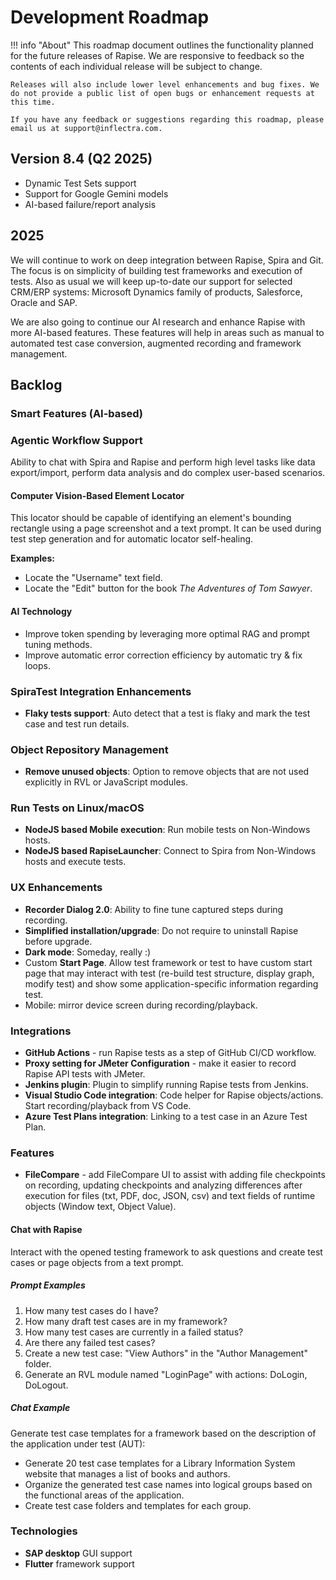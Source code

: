 # Development Roadmap

!!! info "About"
    This roadmap document outlines the functionality planned for the future releases of Rapise. We are responsive to feedback so the contents of each individual release will be subject to change.

    Releases will also include lower level enhancements and bug fixes. We do not provide a public list of open bugs or enhancement requests at this time.
    
    If you have any feedback or suggestions regarding this roadmap, please email us at support@inflectra.com.


## Version 8.4 (Q2 2025)

- Dynamic Test Sets support
- Support for Google Gemini models
- AI-based failure/report analysis

## 2025

We will continue to work on deep integration between Rapise, Spira and Git. The focus is on simplicity of building test frameworks and execution of tests. Also as usual we will keep up-to-date our support for selected CRM/ERP systems: Microsoft Dynamics family of products, Salesforce, Oracle and SAP.

We are also going to continue our AI research and enhance Rapise with more AI-based features. These features will help in areas such as manual to automated test case conversion, augmented recording and framework management.

## Backlog

### Smart Features (AI-based)

### Agentic Workflow Support

Ability to chat with Spira and Rapise and perform high level tasks like data export/import, perform data analysis and do complex user-based scenarios.

#### Computer Vision-Based Element Locator

This locator should be capable of identifying an element's bounding rectangle using a page screenshot and a text prompt. It can be used during test step generation and for automatic locator self-healing.

**Examples:**

- Locate the "Username" text field.
- Locate the "Edit" button for the book *The Adventures of Tom Sawyer*.

#### AI Technology

- Improve token spending by leveraging more optimal RAG and prompt tuning methods.
- Improve automatic error correction efficiency by automatic try & fix loops.

### SpiraTest Integration Enhancements

- **Flaky tests support**: Auto detect that a test is flaky and mark the test case and test run details.

### Object Repository Management

- **Remove unused objects**: Option to remove objects that are not used explicitly in RVL or JavaScript modules.

### Run Tests on Linux/macOS

- **NodeJS based Mobile execution**: Run mobile tests on Non-Windows hosts.
- **NodeJS based RapiseLauncher**: Connect to Spira from Non-Windows hosts and execute tests.

### UX Enhancements

- **Recorder Dialog 2.0**: Ability to fine tune captured steps during recording.
- **Simplified installation/upgrade**: Do not require to uninstall Rapise before upgrade.
- **Dark mode**: Someday, really :)
- Custom **Start Page**. Allow test framework or test to have custom start page that may interact with test (re-build test structure, display graph, modify test) and show some application-specific information regarding test.
- Mobile: mirror device screen during recording/playback.

### Integrations

- **GitHub Actions** - run Rapise tests as a step of GitHub CI/CD workflow.
- **Proxy setting for JMeter Configuration** - make it easier to record Rapise API tests with JMeter.
- **Jenkins plugin**: Plugin to simplify running Rapise tests from Jenkins.
- **Visual Studio Code integration**: Code helper for Rapise objects/actions. Start recording/playback from VS Code.
- **Azure Test Plans integration**: Linking to a test case in an Azure Test Plan.

### Features

- **FileCompare** - add FileCompare UI to assist with adding file checkpoints on recording, updating checkpoints and analyzing differences after execution for files (txt, PDF, doc, JSON, csv) and text fields of runtime objects (Window text, Object Value).

#### Chat with Rapise

Interact with the opened testing framework to ask questions and create test cases or page objects from a text prompt.

##### Prompt Examples

1. How many test cases do I have?
2. How many draft test cases are in my framework?
3. How many test cases are currently in a failed status?
4. Are there any failed test cases?
5. Create a new test case: "View Authors" in the "Author Management" folder.
6. Generate an RVL module named "LoginPage" with actions: DoLogin, DoLogout.

##### Chat Example 

Generate test case templates for a framework based on the description of the application under test (AUT):

- Generate 20 test case templates for a Library Information System website that manages a list of books and authors.
- Organize the generated test case names into logical groups based on the functional areas of the application.
- Create test case folders and templates for each group.

### Technologies

- **SAP desktop** GUI support
- **Flutter** framework support

